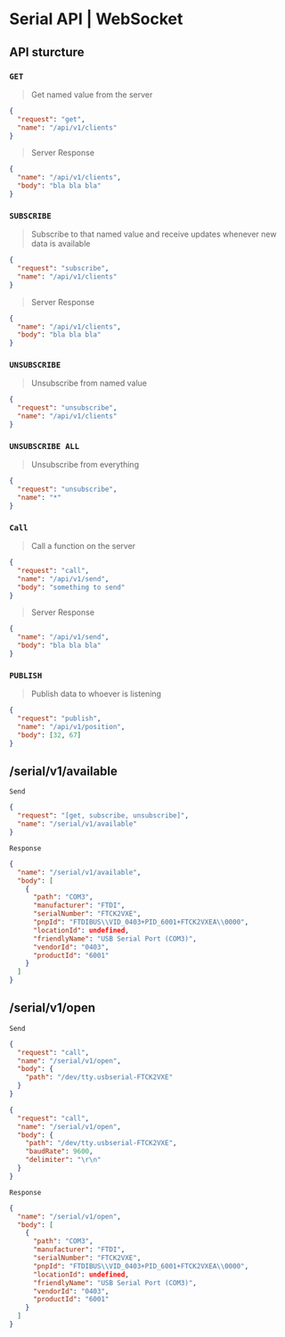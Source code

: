# Serial API | WebSocket

## API sturcture

### `GET`

> Get named value from the server

```json
{
  "request": "get",
  "name": "/api/v1/clients"
}
```

> Server Response

```json
{
  "name": "/api/v1/clients",
  "body": "bla bla bla"
}
```

### `SUBSCRIBE`

> Subscribe to that named value and receive updates whenever new data is available

```json
{
  "request": "subscribe",
  "name": "/api/v1/clients"
}
```

> Server Response

```json
{
  "name": "/api/v1/clients",
  "body": "bla bla bla"
}
```

### `UNSUBSCRIBE`

> Unsubscribe from named value

```json
{
  "request": "unsubscribe",
  "name": "/api/v1/clients"
}
```

### `UNSUBSCRIBE ALL`

> Unsubscribe from everything

```json
{
  "request": "unsubscribe",
  "name": "*"
}
```

### `Call`

> Call a function on the server

```json
{
  "request": "call",
  "name": "/api/v1/send",
  "body": "something to send"
}
```

> Server Response

```json
{
  "name": "/api/v1/send",
  "body": "bla bla bla"
}
```

### `PUBLISH`

> Publish data to whoever is listening

```json
{
  "request": "publish",
  "name": "/api/v1/position",
  "body": [32, 67]
}
```

## /serial/v1/available

`Send`

```json
{
  "request": "[get, subscribe, unsubscribe]",
  "name": "/serial/v1/available"
}
```

`Response`

```json
{
  "name": "/serial/v1/available",
  "body": [
    {
      "path": "COM3",
      "manufacturer": "FTDI",
      "serialNumber": "FTCK2VXE",
      "pnpId": "FTDIBUS\\VID_0403+PID_6001+FTCK2VXEA\\0000",
      "locationId": undefined,
      "friendlyName": "USB Serial Port (COM3)",
      "vendorId": "0403",
      "productId": "6001"
    }
  ]
}
```

## /serial/v1/open

`Send`

```json
{
  "request": "call",
  "name": "/serial/v1/open",
  "body": {
    "path": "/dev/tty.usbserial-FTCK2VXE"
  }
}
```

```json
{
  "request": "call",
  "name": "/serial/v1/open",
  "body": {
    "path": "/dev/tty.usbserial-FTCK2VXE",
    "baudRate": 9600,
    "delimiter": "\r\n"
  }
}
```

`Response`

```json
{
  "name": "/serial/v1/open",
  "body": [
    {
      "path": "COM3",
      "manufacturer": "FTDI",
      "serialNumber": "FTCK2VXE",
      "pnpId": "FTDIBUS\\VID_0403+PID_6001+FTCK2VXEA\\0000",
      "locationId": undefined,
      "friendlyName": "USB Serial Port (COM3)",
      "vendorId": "0403",
      "productId": "6001"
    }
  ]
}
```